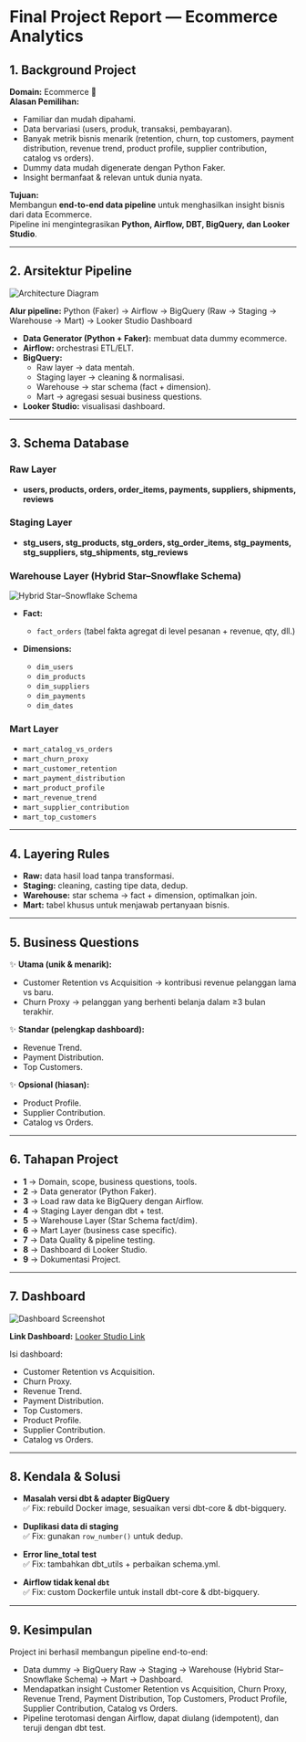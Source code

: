 # Final Project Report — Ecommerce Analytics

## 1. Background Project
**Domain:** Ecommerce 🛒  
**Alasan Pemilihan:**
- Familiar dan mudah dipahami.
- Data bervariasi (users, produk, transaksi, pembayaran).
- Banyak metrik bisnis menarik (retention, churn, top customers, payment distribution, revenue trend, product profile, supplier contribution, catalog vs orders).
- Dummy data mudah digenerate dengan Python Faker.
- Insight bermanfaat & relevan untuk dunia nyata.

**Tujuan:**  
Membangun **end-to-end data pipeline** untuk menghasilkan insight bisnis dari data Ecommerce.  
Pipeline ini mengintegrasikan **Python, Airflow, DBT, BigQuery, dan Looker Studio**.

---

## 2. Arsitektur Pipeline
![Architecture Diagram](docs/architecture_diagram.png)

**Alur pipeline:**
Python (Faker) → Airflow → BigQuery (Raw → Staging → Warehouse → Mart) → Looker Studio Dashboard


- **Data Generator (Python + Faker):** membuat data dummy ecommerce.
- **Airflow:** orchestrasi ETL/ELT.
- **BigQuery:**
  - Raw layer → data mentah.
  - Staging layer → cleaning & normalisasi.
  - Warehouse → star schema (fact + dimension).
  - Mart → agregasi sesuai business questions.
- **Looker Studio:** visualisasi dashboard.

---

## 3. Schema Database

### Raw Layer
- **users, products, orders, order_items, payments, suppliers, shipments, reviews**

### Staging Layer
- **stg_users, stg_products, stg_orders, stg_order_items, stg_payments, stg_suppliers, stg_shipments, stg_reviews**

### Warehouse Layer (Hybrid Star–Snowflake Schema)
![Hybrid Star–Snowflake Schema](docs/star_schema.png)

- **Fact:**  
  - `fact_orders` (tabel fakta agregat di level pesanan + revenue, qty, dll.)

- **Dimensions:**  
  - `dim_users`
  - `dim_products`
  - `dim_suppliers`
  - `dim_payments`
  - `dim_dates`

### Mart Layer
- `mart_catalog_vs_orders`
- `mart_churn_proxy`
- `mart_customer_retention`
- `mart_payment_distribution`
- `mart_product_profile`
- `mart_revenue_trend`
- `mart_supplier_contribution`
- `mart_top_customers`

---

## 4. Layering Rules

- **Raw:** data hasil load tanpa transformasi.
- **Staging:** cleaning, casting tipe data, dedup.
- **Warehouse:** star schema → fact + dimension, optimalkan join.
- **Mart:** tabel khusus untuk menjawab pertanyaan bisnis.

---

## 5. Business Questions

✨ **Utama (unik & menarik):**
- Customer Retention vs Acquisition → kontribusi revenue pelanggan lama vs baru.
- Churn Proxy → pelanggan yang berhenti belanja dalam ≥3 bulan terakhir.

✨ **Standar (pelengkap dashboard):**
- Revenue Trend.
- Payment Distribution.
- Top Customers.

✨ **Opsional (hiasan):**
- Product Profile.
- Supplier Contribution.
- Catalog vs Orders.

---

## 6. Tahapan Project

- **1** → Domain, scope, business questions, tools.
- **2** → Data generator (Python Faker).
- **3** → Load raw data ke BigQuery dengan Airflow.
- **4** → Staging Layer dengan dbt + test.
- **5** → Warehouse Layer (Star Schema fact/dim).
- **6** → Mart Layer (business case specific).
- **7** → Data Quality & pipeline testing.
- **8** → Dashboard di Looker Studio.
- **9** → Dokumentasi Project.

---

## 7. Dashboard

![Dashboard Screenshot](docs/dashboard_screenshot.png)

**Link Dashboard:** [Looker Studio Link](https://lookerstudio.google.com/reporting/21d7d26b-469d-49c3-b478-c61b6b3d5132)

Isi dashboard:
- Customer Retention vs Acquisition.
- Churn Proxy.
- Revenue Trend.
- Payment Distribution.
- Top Customers.
- Product Profile.
- Supplier Contribution.
- Catalog vs Orders.

---

## 8. Kendala & Solusi

- **Masalah versi dbt & adapter BigQuery**  
  ✅ Fix: rebuild Docker image, sesuaikan versi dbt-core & dbt-bigquery.
  
- **Duplikasi data di staging**  
  ✅ Fix: gunakan `row_number()` untuk dedup.
  
- **Error line_total test**  
  ✅ Fix: tambahkan dbt_utils + perbaikan schema.yml.
  
- **Airflow tidak kenal `dbt`**  
  ✅ Fix: custom Dockerfile untuk install dbt-core & dbt-bigquery.

---

## 9. Kesimpulan
Project ini berhasil membangun pipeline end-to-end:
- Data dummy → BigQuery Raw → Staging → Warehouse (Hybrid Star–Snowflake Schema) → Mart → Dashboard.
- Mendapatkan insight Customer Retention vs Acquisition, Churn Proxy, Revenue Trend, Payment Distribution, Top Customers, Product Profile, Supplier Contribution, Catalog vs Orders.
- Pipeline terotomasi dengan Airflow, dapat diulang (idempotent), dan teruji dengan dbt test.

